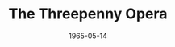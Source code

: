 ---
title: The Threepenny Opera
date: 1965-05-14
closing_date: 1965-05-22
layout: productions
featured_image: 
image_caption:
image_credit:
playbill:
category:
Theatre: Theatre Jacksonville
Venue: Little Theatre
cast:
  A Street Singer: Bernard Katz
  Mr. J.J. Peachum: Tom Howard
  Mrs. Peachum: Thelma Baker
  Polly Peachum: Nita James
  Macheath: Peter Kingston
  Jenny: Gayle Swymer
  Reverend Kimball: Al Pinan
  Tiger Brown: Jerry Allen
  Warden Smith: Sam Helfrich
  Lucy Brown: Jocelyn Brown
  Constable: Larry Egan
  Filch: Clifford Goodman
  Girl: Olivia Rusinek
  Beggar:
    - Bill Milton
    - Bob Rothgarber
    - Danny Goodman
    - Jon Goodman
    - Tom Lowe
  Matt: Bernard Katz
  Jake: David Lang
  Bob: Mike Dunay
  Walt Dreary: Gene Moore
  Betty: Doris Thornhill
  Dolly: Terry McIntyre
  Molly: Olivia Rusinek
  Coxer: Carolyn Lieder
  
crew:
  Director: George Ballis
  Set and Lighting Design: Larry Riddle
  Musical Director: Rosalind MacEnulty
  Costume Designer:
    - Ruth Coleman
    - Walter Sargent
  Stage Manager: Marshall Grauer
  Assistant Stage Manager:
    - Ellen Black
    - A. Ira Fink
  Lighting:
    - Peggy Miller
    - Charlyne Eshleman
    - Chase Ambler
    - Joanna Coburn
  Costumes:
    - Ruth Perry
    - Louisa McDermott
    - Mary Frances Thornhill
  Make-up:
    - Larry Riddle
    - Darby Nelson
    - Annette Grauer
    - Al Pinan
    - Wenonah Wells
    - Margaret Miller
  Properties:
    - Judy Pryor
    - Galdys Dale
    - Eshter Barnes
    - Olivia Rusinek
    - Gladys Witten
  Set Crew:
    - Dixie Cohen
    - Bob Agnew
    - Gwyda Agnew
    - Annette Grauer
    - Abbey Fink
    - Sid Backer
    - Dottie Wells
    - Bill Longshore
    - Charlyne Eshleman
    - Joanna Coburn
    - Paul Spivey
    - Pat Cundiff
  Gallery:
    - Paul Spivey
    - Roger Pancoast
    - Elliot Baker
    - Abbey Fink
    - Charles Brock
  Dance Consultant: Donna Freyberg
  
orchestra:
  Instrumental Ensemble:
    - Robert Golden
    - Camp Kirkland
    - Joseph Shackelford 
    - Carol Wheeler
    - Don Williams
    - Elliott Baker
    - Clifford Goodman
external_links:
---
